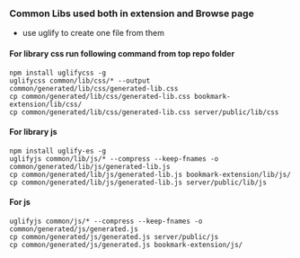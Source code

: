 ### Common Libs used both in extension and Browse page

- use uglify to create one file from them

#### For library css run following command from top repo folder
```
npm install uglifycss -g
uglifycss common/lib/css/* --output common/generated/lib/css/generated-lib.css
cp common/generated/lib/css/generated-lib.css bookmark-extension/lib/css/
cp common/generated/lib/css/generated-lib.css server/public/lib/css
```


#### For library js
```
npm install uglify-es -g
uglifyjs common/lib/js/* --compress --keep-fnames -o common/generated/lib/js/generated-lib.js
cp common/generated/lib/js/generated-lib.js bookmark-extension/lib/js/
cp common/generated/lib/js/generated-lib.js server/public/lib/js

```

#### For js
```
uglifyjs common/js/* --compress --keep-fnames -o common/generated/js/generated.js
cp common/generated/js/generated.js server/public/js
cp common/generated/js/generated.js bookmark-extension/js/
```